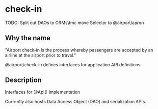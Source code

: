 # check-in

TODO:
Split out DAOs to ORMs\tmc
move Selector to @airport/apron

## Why the name 

"Airport check-in is the process whereby passengers 
are accepted by an airline at the airport prior
to travel."

@airport/check-in defines interfaces for application API definitions.

## Description

Interfaces for @Api() implementation

Currently also hosts Data Access Object (DAO) and serialization APIs.